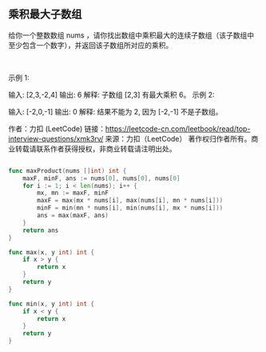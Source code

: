 ## 乘积最大子数组

给你一个整数数组 nums ，请你找出数组中乘积最大的连续子数组（该子数组中至少包含一个数字），并返回该子数组所对应的乘积。

 

示例 1:

输入: [2,3,-2,4]
输出: 6
解释: 子数组 [2,3] 有最大乘积 6。
示例 2:

输入: [-2,0,-1]
输出: 0
解释: 结果不能为 2, 因为 [-2,-1] 不是子数组。

作者：力扣 (LeetCode)
链接：https://leetcode-cn.com/leetbook/read/top-interview-questions/xmk3rv/
来源：力扣（LeetCode）
著作权归作者所有。商业转载请联系作者获得授权，非商业转载请注明出处。

```go

func maxProduct(nums []int) int {
	maxF, minF, ans := nums[0], nums[0], nums[0]
	for i := 1; i < len(nums); i++ {
		mx, mn := maxF, minF
		maxF = max(mx * nums[i], max(nums[i], mn * nums[i]))
		minF = min(mn * nums[i], min(nums[i], mx * nums[i]))
		ans = max(maxF, ans)
	}
	return ans
}

func max(x, y int) int {
	if x > y {
		return x
	}
	return y
}

func min(x, y int) int {
	if x < y {
		return x
	}
	return y
}
```
